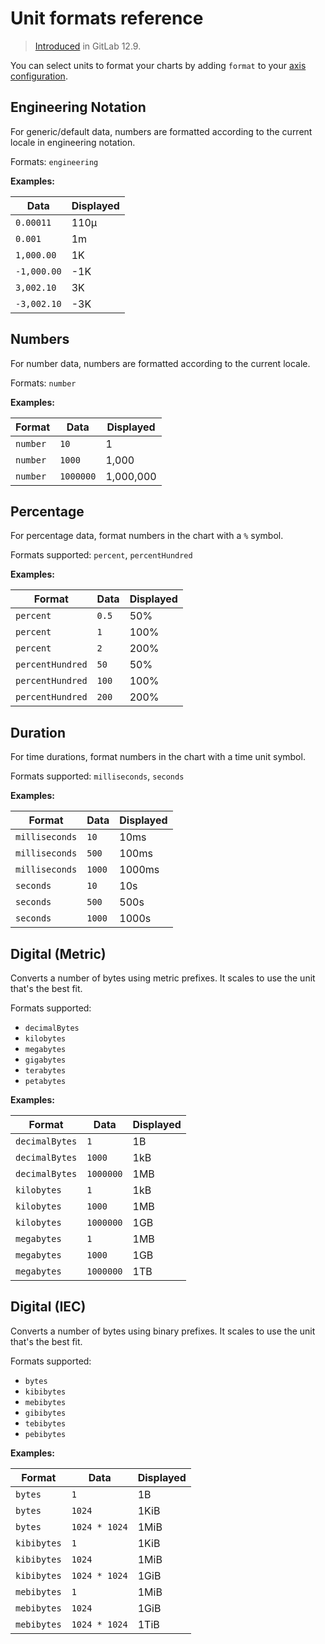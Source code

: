# Unit formats reference

> [Introduced](https://gitlab.com/gitlab-org/gitlab/issues/201999) in GitLab 12.9.

You can select units to format your charts by adding `format` to your
[axis configuration](prometheus.md#dashboard-yaml-properties).

## Engineering Notation

For generic/default data, numbers are formatted according to the current locale in engineering notation.

Formats: `engineering`

**Examples:**

| Data       | Displayed |
| ---------- | --------- |
| `0.00011`  | 110μ      |
| `0.001`    | 1m        |
| `1,000.00` | 1K        |
| `-1,000.00`| -1K       |
| `3,002.10` | 3K        |
| `-3,002.10`| -3K       |

## Numbers

For number data, numbers are formatted according to the current locale.

Formats: `number`

**Examples:**

| Format  | Data  | Displayed |
| ------- | ----- | --------- |
| `number` | `10`       | 1         |
| `number` | `1000`     | 1,000     |
| `number` | `1000000`  | 1,000,000 |

## Percentage

For percentage data, format numbers in the chart with a `%` symbol.

Formats supported: `percent`, `percentHundred`

**Examples:**

| Format           | Data  | Displayed |
| ---------------- | ----- | --------- |
| `percent`        | `0.5` | 50%       |
| `percent`        | `1`   | 100%      |
| `percent`        | `2`   | 200%      |
| `percentHundred` | `50`  | 50%       |
| `percentHundred` | `100` | 100%      |
| `percentHundred` | `200` | 200%      |

## Duration

For time durations, format numbers in the chart with a time unit symbol.

Formats supported: `milliseconds`, `seconds`

**Examples:**

| Format         | Data   | Displayed |
| -------------- | ------ | --------- |
| `milliseconds` | `10`   | 10ms      |
| `milliseconds` | `500`  | 100ms     |
| `milliseconds` | `1000` | 1000ms    |
| `seconds`      | `10`   | 10s       |
| `seconds`      | `500`  | 500s      |
| `seconds`      | `1000` | 1000s     |

## Digital (Metric)

Converts a number of bytes using metric prefixes. It scales to
use the unit that's the best fit.

Formats supported:

- `decimalBytes`
- `kilobytes`
- `megabytes`
- `gigabytes`
- `terabytes`
- `petabytes`

**Examples:**

| Format         | Data      | Displayed |
| -------------- | --------- | --------- |
| `decimalBytes` | `1`       | 1B        |
| `decimalBytes` | `1000`    | 1kB       |
| `decimalBytes` | `1000000` | 1MB       |
| `kilobytes`    | `1`       | 1kB       |
| `kilobytes`    | `1000`    | 1MB       |
| `kilobytes`    | `1000000` | 1GB       |
| `megabytes`    | `1`       | 1MB       |
| `megabytes`    | `1000`    | 1GB       |
| `megabytes`    | `1000000` | 1TB       |

## Digital (IEC)

Converts a number of bytes using binary prefixes. It scales to
use the unit that's the best fit.

Formats supported:

- `bytes`
- `kibibytes`
- `mebibytes`
- `gibibytes`
- `tebibytes`
- `pebibytes`

**Examples:**

| Format      | Data          | Displayed |
| ----------- | ------------- | --------- |
| `bytes`     | `1`           | 1B        |
| `bytes`     | `1024`        | 1KiB      |
| `bytes`     | `1024 * 1024` | 1MiB      |
| `kibibytes` | `1`           | 1KiB      |
| `kibibytes` | `1024`        | 1MiB      |
| `kibibytes` | `1024 * 1024` | 1GiB      |
| `mebibytes` | `1`           | 1MiB      |
| `mebibytes` | `1024`        | 1GiB      |
| `mebibytes` | `1024 * 1024` | 1TiB      |
